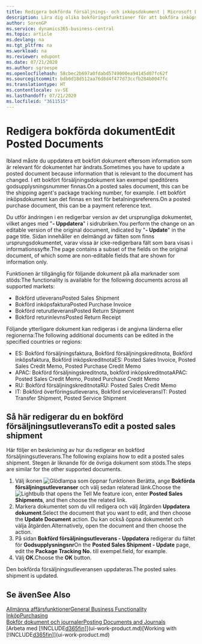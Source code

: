```yaml
---
title: Redigera bokförda försäljnings- och inköpsdokument | Microsoft Docs
description: Lära dig olika bokföringsfunktioner för att bokföra inköpsdokument och hur du kan uppdatera bokförda dokument.
author: SorenGP
ms.service: dynamics365-business-central
ms.topic: article
ms.devlang: na
ms.tgt_pltfrm: na
ms.workload: na
ms.reviewer: edupont
ms.date: 07/21/2020
ms.author: sgroespe
ms.openlocfilehash: 58cbec2b697a0fdabd5749000ea94145d07fc62f
ms.sourcegitcommit: bdb6d18d512aa76d8d4f477d73ccfb284b0047fc
ms.translationtype: HT
ms.contentlocale: sv-SE
ms.lasthandoff: 07/21/2020
ms.locfileid: "3611515"
---
```

# <a name="edit-posted-documents"></a><span data-ttu-id="f4338-103">Redigera bokförda dokument</span><span class="sxs-lookup"><span data-stu-id="f4338-103">Edit Posted Documents</span></span>

<span data-ttu-id="f4338-104">Ibland måste du uppdatera ett bokfört dokument eftersom information som är relevant för dokumentet har ändrats.</span><span class="sxs-lookup"><span data-stu-id="f4338-104">Sometimes you have to update a posted document because information that is relevant to the document has changed.</span></span> <span data-ttu-id="f4338-105">I ett bokfört försäljningsdokument kan exempel speditörens godsupplysningsnummer finnas.</span><span class="sxs-lookup"><span data-stu-id="f4338-105">On a posted sales document, this can be the shipping agent's package tracking number, for example.</span></span> <span data-ttu-id="f4338-106">I ett bokfört inköpsdokument kan det finnas en text för betalningsreferens.</span><span class="sxs-lookup"><span data-stu-id="f4338-106">On a posted purchase document, this can be a payment reference text.</span></span>

<span data-ttu-id="f4338-107">Du utför ändringen i en redigerbar version av det ursprungliga dokumentet, vilket anges med "**- Uppdatera**" i sidrubriken.</span><span class="sxs-lookup"><span data-stu-id="f4338-107">You perform the change on an editable version of the original document, indicated by "**- Update**" in the page title.</span></span> <span data-ttu-id="f4338-108">Sidan innehåller en delmängd av fälten som finns ursprungsdokumentet, varav vissa är icke-redigerbara fält som bara visas i informationssyfte.</span><span class="sxs-lookup"><span data-stu-id="f4338-108">The page contains a subset of the fields on the original document, of which some are non-editable fields that are shown for information only.</span></span>

<span data-ttu-id="f4338-109">Funktionen är tillgänglig för följande dokument på alla marknader som stöds:</span><span class="sxs-lookup"><span data-stu-id="f4338-109">The functionality is available for the following documents across all supported markets:</span></span>

- <span data-ttu-id="f4338-110">Bokförd utleverans</span><span class="sxs-lookup"><span data-stu-id="f4338-110">Posted Sales Shipment</span></span>
- <span data-ttu-id="f4338-111">Bokförd inköpsfaktura</span><span class="sxs-lookup"><span data-stu-id="f4338-111">Posted Purchase Invoice</span></span>
- <span data-ttu-id="f4338-112">Bokförd returutleverans</span><span class="sxs-lookup"><span data-stu-id="f4338-112">Posted Return Shipment</span></span>
- <span data-ttu-id="f4338-113">Bokförd returinlevns</span><span class="sxs-lookup"><span data-stu-id="f4338-113">Posted Return Receipt</span></span>

<span data-ttu-id="f4338-114">Följande ytterligare dokument kan redigeras i de angivna länderna eller regionerna:</span><span class="sxs-lookup"><span data-stu-id="f4338-114">The following additional documents can be edited in the specified countries or regions:</span></span>

- <span data-ttu-id="f4338-115">ES: Bokförd försäljningsfaktura, Bokförd försäljningskreditnota, Bokförd inköpsfaktura, Bokförd inköpskreditnota</span><span class="sxs-lookup"><span data-stu-id="f4338-115">ES: Posted Sales Invoice, Posted Sales Credit Memo, Posted Purchase Credit Memo</span></span>
- <span data-ttu-id="f4338-116">APAC: Bokförd försäljningskreditnota, bokförd inköpskreditnota</span><span class="sxs-lookup"><span data-stu-id="f4338-116">APAC: Posted Sales Credit Memo, Posted Purchase Credit Memo</span></span>
- <span data-ttu-id="f4338-117">RU: Bokförd försäljningskreditnota</span><span class="sxs-lookup"><span data-stu-id="f4338-117">RU: Posted Sales Credit Memo</span></span>
- <span data-ttu-id="f4338-118">IT: Bokförd överföringsutleverans, Bokförd serviceleverans</span><span class="sxs-lookup"><span data-stu-id="f4338-118">IT: Posted Transfer Shipment, Posted Service Shipment</span></span>

## <a name="to-edit-a-posted-sales-shipment"></a><span data-ttu-id="f4338-119">Så här redigerar du en bokförd försäljningsutleverans</span><span class="sxs-lookup"><span data-stu-id="f4338-119">To edit a posted sales shipment</span></span>

<span data-ttu-id="f4338-120">Här följer en beskrivning av hur du redigerar en bokförd försäljningsutleverans.</span><span class="sxs-lookup"><span data-stu-id="f4338-120">The following explains how to edit a posted sales shipment.</span></span> <span data-ttu-id="f4338-121">Stegen är liknande för de övriga dokument som stöds.</span><span class="sxs-lookup"><span data-stu-id="f4338-121">The steps are similar for the other supported documents.</span></span>

1. <span data-ttu-id="f4338-122">Välj ikonen ![Glödlampa som öppnar funktionen Berätta](media/ui-search/search_small.png "Berätta vad du vill göra"), ange **Bokförda försäljningsutleveranser** och välj sedan relaterad länk.</span><span class="sxs-lookup"><span data-stu-id="f4338-122">Choose the ![Lightbulb that opens the Tell Me feature](media/ui-search/search_small.png "Tell me what you want to do") icon, enter **Posted Sales Shipments**, and then choose the related link.</span></span>
2. <span data-ttu-id="f4338-123">Markera dokumentet som du vill redigera och välj åtgärden **Uppdatera dokument**.</span><span class="sxs-lookup"><span data-stu-id="f4338-123">Select the document that you want to edit, and then choose the **Update Document** action.</span></span> <span data-ttu-id="f4338-124">Du kan också öppna dokumentet och välja åtgärden.</span><span class="sxs-lookup"><span data-stu-id="f4338-124">Alternatively, open the document and then choose the action.</span></span>
3. <span data-ttu-id="f4338-125">På sidan **Bokförd försäljningsutleverans - Uppdatera** redigerar du fältet för **Godsupplysningsnr**</span><span class="sxs-lookup"><span data-stu-id="f4338-125">On the **Posted Sales Shipment - Update** page, edit the **Package Tracking No.**</span></span> <span data-ttu-id="f4338-126">till exempel.</span><span class="sxs-lookup"><span data-stu-id="f4338-126">field, for example.</span></span>
4. <span data-ttu-id="f4338-127">Välj **OK**.</span><span class="sxs-lookup"><span data-stu-id="f4338-127">Choose the **OK** button.</span></span>

<span data-ttu-id="f4338-128">Den bokförda försäljningsutleveransen uppdateras.</span><span class="sxs-lookup"><span data-stu-id="f4338-128">The posted sales shipment is updated.</span></span>

## <a name="see-also"></a><span data-ttu-id="f4338-129">Se även</span><span class="sxs-lookup"><span data-stu-id="f4338-129">See Also</span></span>

[<span data-ttu-id="f4338-130">Allmänna affärsfunktioner</span><span class="sxs-lookup"><span data-stu-id="f4338-130">General Business Functionality</span></span>](ui-across-business-areas.md)  
[<span data-ttu-id="f4338-131">Inköp</span><span class="sxs-lookup"><span data-stu-id="f4338-131">Purchasing</span></span>](purchasing-manage-purchasing.md)  
[<span data-ttu-id="f4338-132">Bokför dokument och journaler</span><span class="sxs-lookup"><span data-stu-id="f4338-132">Posting Documents and Journals</span></span>](ui-post-documents-journals.md)  
<span data-ttu-id="f4338-133">[Arbeta med [!INCLUDE[d365fin](includes/d365fin_md.md)]](ui-work-product.md)</span><span class="sxs-lookup"><span data-stu-id="f4338-133">[Working with [!INCLUDE[d365fin](includes/d365fin_md.md)]](ui-work-product.md)</span></span>  
